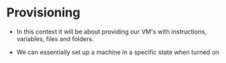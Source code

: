 # Provisioning

- In this context it will be about providing our VM's with instructions, variables, files and folders.

- We can essentially set up a machine in a specific state when turned on